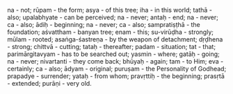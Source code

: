 na - not; rūpam - the form; asya - of this tree; iha - in this world; tathā - also; upalabhyate - can be perceived; na - never; antaḥ - end; na - never; ca - also; ādiḥ - beginning; na - never; ca - also; sampratiṣṭhā - the foundation; aśvattham - banyan tree; enam - this; su-virūḍha - strongly; mūlam - rooted; asaṅga-śastreṇa - by the weapon of detachment; dṛḍhena - strong; chittvā - cutting; tataḥ - thereafter; padam - situation; tat - that; parimārgitavyam - has to be searched out; yasmin - where; gatāḥ - going; na - never; nivartanti - they come back; bhūyaḥ - again; tam - to Him; eva - certainly; ca - also; ādyam - original; puruṣam - the Personality of Godhead; prapadye - surrender; yataḥ - from whom; pravṛttiḥ - the beginning; prasṛtā - extended; purāṇi - very old.